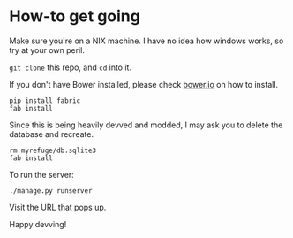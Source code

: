 # How-to get going

Make sure you're on a NIX machine. I have no idea how windows works, so try at your own peril.

`git clone` this repo, and `cd` into it.

If you don't have Bower installed, please check [bower.io](http://bower.io/) on how to install.

```
pip install fabric
fab install
```

Since this is being heavily devved and modded, I may ask you to delete the database and recreate.

```
rm myrefuge/db.sqlite3
fab install
```

To run the server:

`./manage.py runserver`

Visit the URL that pops up.

Happy devving!
